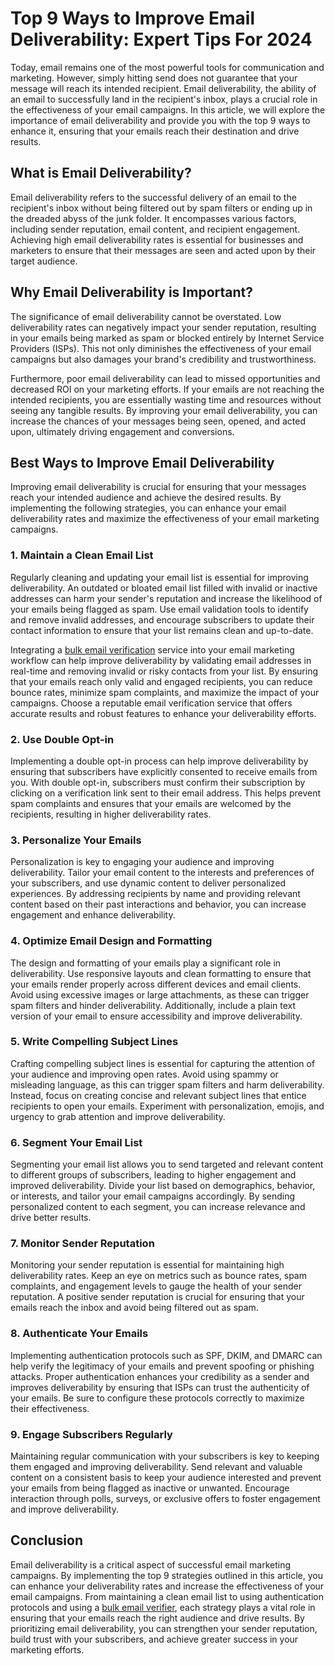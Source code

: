 # Top 9 Ways to Improve Email Deliverability: Expert Tips For 2024
Today, email remains one of the most powerful tools for communication and marketing. However, simply hitting send does not guarantee that your message will reach its intended recipient. Email deliverability, the ability of an email to successfully land in the recipient's inbox, plays a crucial role in the effectiveness of your email campaigns. In this article, we will explore the importance of email deliverability and provide you with the top 9 ways to enhance it, ensuring that your emails reach their destination and drive results.

## What is Email Deliverability?
Email deliverability refers to the successful delivery of an email to the recipient's inbox without being filtered out by spam filters or ending up in the dreaded abyss of the junk folder. It encompasses various factors, including sender reputation, email content, and recipient engagement. Achieving high email deliverability rates is essential for businesses and marketers to ensure that their messages are seen and acted upon by their target audience.

## Why Email Deliverability is Important?
The significance of email deliverability cannot be overstated. Low deliverability rates can negatively impact your sender reputation, resulting in your emails being marked as spam or blocked entirely by Internet Service Providers (ISPs). This not only diminishes the effectiveness of your email campaigns but also damages your brand's credibility and trustworthiness.

Furthermore, poor email deliverability can lead to missed opportunities and decreased ROI on your marketing efforts. If your emails are not reaching the intended recipients, you are essentially wasting time and resources without seeing any tangible results. By improving your email deliverability, you can increase the chances of your messages being seen, opened, and acted upon, ultimately driving engagement and conversions.

## Best Ways to Improve Email Deliverability
Improving email deliverability is crucial for ensuring that your messages reach your intended audience and achieve the desired results. By implementing the following strategies, you can enhance your email deliverability rates and maximize the effectiveness of your email marketing campaigns.

### 1. Maintain a Clean Email List
Regularly cleaning and updating your email list is essential for improving deliverability. An outdated or bloated email list filled with invalid or inactive addresses can harm your sender's reputation and increase the likelihood of your emails being flagged as spam. Use email validation tools to identify and remove invalid addresses, and encourage subscribers to update their contact information to ensure that your list remains clean and up-to-date. 

Integrating a [bulk email verification](https://www.accuwebhosting.com/blog/top-10-bulk-email-list-verification-validation-services-compared/) service into your email marketing workflow can help improve deliverability by validating email addresses in real-time and removing invalid or risky contacts from your list. By ensuring that your emails reach only valid and engaged recipients, you can reduce bounce rates, minimize spam complaints, and maximize the impact of your campaigns. Choose a reputable email verification service that offers accurate results and robust features to enhance your deliverability efforts.

### 2. Use Double Opt-in
Implementing a double opt-in process can help improve deliverability by ensuring that subscribers have explicitly consented to receive emails from you. With double opt-in, subscribers must confirm their subscription by clicking on a verification link sent to their email address. This helps prevent spam complaints and ensures that your emails are welcomed by the recipients, resulting in higher deliverability rates.

### 3. Personalize Your Emails
Personalization is key to engaging your audience and improving deliverability. Tailor your email content to the interests and preferences of your subscribers, and use dynamic content to deliver personalized experiences. By addressing recipients by name and providing relevant content based on their past interactions and behavior, you can increase engagement and enhance deliverability.

### 4. Optimize Email Design and Formatting
The design and formatting of your emails play a significant role in deliverability. Use responsive layouts and clean formatting to ensure that your emails render properly across different devices and email clients. Avoid using excessive images or large attachments, as these can trigger spam filters and hinder deliverability. Additionally, include a plain text version of your email to ensure accessibility and improve deliverability.

### 5. Write Compelling Subject Lines
Crafting compelling subject lines is essential for capturing the attention of your audience and improving open rates. Avoid using spammy or misleading language, as this can trigger spam filters and harm deliverability. Instead, focus on creating concise and relevant subject lines that entice recipients to open your emails. Experiment with personalization, emojis, and urgency to grab attention and improve deliverability.

### 6. Segment Your Email List
Segmenting your email list allows you to send targeted and relevant content to different groups of subscribers, leading to higher engagement and improved deliverability. Divide your list based on demographics, behavior, or interests, and tailor your email campaigns accordingly. By sending personalized content to each segment, you can increase relevance and drive better results.

### 7. Monitor Sender Reputation
Monitoring your sender reputation is essential for maintaining high deliverability rates. Keep an eye on metrics such as bounce rates, spam complaints, and engagement levels to gauge the health of your sender reputation. A positive sender reputation is crucial for ensuring that your emails reach the inbox and avoid being filtered out as spam.

### 8. Authenticate Your Emails
Implementing authentication protocols such as SPF, DKIM, and DMARC can help verify the legitimacy of your emails and prevent spoofing or phishing attacks. Proper authentication enhances your credibility as a sender and improves deliverability by ensuring that ISPs can trust the authenticity of your emails. Be sure to configure these protocols correctly to maximize their effectiveness.

### 9. Engage Subscribers Regularly
Maintaining regular communication with your subscribers is key to keeping them engaged and improving deliverability. Send relevant and valuable content on a consistent basis to keep your audience interested and prevent your emails from being flagged as inactive or unwanted. Encourage interaction through polls, surveys, or exclusive offers to foster engagement and improve deliverability.

## Conclusion
Email deliverability is a critical aspect of successful email marketing campaigns. By implementing the top 9 strategies outlined in this article, you can enhance your deliverability rates and increase the effectiveness of your email campaigns. From maintaining a clean email list to using authentication protocols and using a [bulk email verifier](https://www.accuwebhosting.com/blog/top-10-bulk-email-list-verification-validation-services-compared/), each strategy plays a vital role in ensuring that your emails reach the right audience and drive results. By prioritizing email deliverability, you can strengthen your sender reputation, build trust with your subscribers, and achieve greater success in your marketing efforts.
